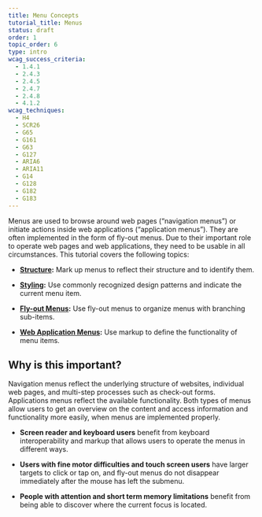 ```yaml
---
title: Menu Concepts
tutorial_title: Menus
status: draft
order: 1
topic_order: 6
type: intro
wcag_success_criteria:
  - 1.4.1
  - 2.4.3
  - 2.4.5
  - 2.4.7
  - 2.4.8
  - 4.1.2
wcag_techniques:
  - H4
  - SCR26
  - G65
  - G161
  - G63
  - G127
  - ARIA6
  - ARIA11
  - G14
  - G128
  - G182
  - G183
---
```


Menus are used to browse around web pages (“navigation menus”) or initiate actions inside web applications (“application menus”). They are often implemented in the form of fly-out menus. Due to their important role to operate web pages and web applications, they need to be usable in all circumstances. This tutorial covers the following topics:

* **[Structure](structure.html):** Mark up menus to reflect their structure and to identify them.

* **[Styling](styling.html):** Use commonly recognized design patterns and indicate the current menu item.

* **[Fly-out Menus](flyout.html):** Use fly-out menus to organize menus with branching sub-items.

* **[Web Application Menus](application.html):** Use markup to define the functionality of menu items.

## Why is this important?

Navigation menus reflect the underlying structure of websites, individual web pages, and multi-step processes such as check-out forms. Applications menus reflect the available functionality. Both types of menus allow users to get an overview on the content and access information and functionality more easily, when menus are implemented properly.

* **Screen reader and keyboard users** benefit from keyboard interoperability and markup that allows users to operate the menus in different ways.

* **Users with fine motor difficulties and touch screen users** have larger targets to click or tap on, and fly-out menus do not disappear immediately after the mouse has left the submenu.

* **People with attention and short term memory limitations** benefit from being able to discover where the current focus is located.
